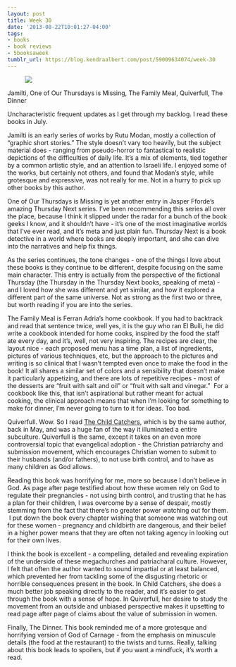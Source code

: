 ```yaml
---
layout: post
title: Week 30
date: '2013-08-22T10:01:27-04:00'
tags:
- books
- book reviews
- 5booksaweek
tumblr_url: https://blog.kendraalbert.com/post/59009634074/week-30
---
```

<figure class="tmblr-full" data-orig-height="141" data-orig-width="500"><img src="https://66.media.tumblr.com/c152bede0b6d2a60a19495c89b21f2e5/4897117d4be06761-66/s540x810/ce91caf82a9e82868d18ccc3e945dc1a131175b6.png" data-orig-height="141" data-orig-width="500"></figure>

Jamilti, One of Our Thursdays is Missing, The Family Meal, Quiverfull, The Dinner

Uncharacteristic frequent updates as I get through my backlog. I read these books in July.&nbsp;<!-- more -->

Jamilti is an early series of works by Rutu Modan, mostly a collection of “graphic short stories.” The style doesn’t vary too heavily, but the subject material does - ranging from pseudo-horror to fantastical to realistic depictions of the difficulties of daily life. It’s a mix of elements, tied together by a common artistic style, and an attention to Israeli life. I enjoyed some of the works, but certainly not others, and found that Modan’s style, while grotesque and expressive, was not really for me. Not in a hurry to pick up other books by this author.

One of Our Thursdays is Missing is yet another entry in Jasper Fforde’s amazing Thursday Next series. I’ve been recommending this series all over the place, because I think it slipped under the radar for a bunch of the book geeks I know, and it shouldn’t have - it’s one of the most imaginative worlds that I’ve ever read, and it’s meta and just plain fun. Thursday Next is a book detective in a world where books are deeply important, and she can dive into the narratives and help fix things.&nbsp;

As the series continues, the tone changes - one of the things I love about these books is they continue to be different, despite focusing on the same main character. This entry is actually from the perspective of the fictional Thursday (the Thursday in the Thursday Next books, speaking of meta) - and I loved how she was different and yet similar, and how it explored a different part of the same universe. Not as strong as the first two or three, but worth reading if you are into the series.

The Family Meal is Ferran Adria’s home cookbook. If you had to backtrack and read that sentence twice, well yes, it is the guy who ran El Bulli, he did write a cookbook intended for home cooks, inspired by the food the staff ate every day, and it’s, well, not very inspiring. The recipes are clear, the layout nice - each proposed menu has a time plan, a list of ingredients, pictures of various techniques, etc, but the approach to the pictures and writing is so clinical that I wasn’t tempted even once to make the food in the book! It all shares a similar set of colors and a sensibility that doesn’t make it particularly appetizing, and there are lots of repetitive recipes - most of the desserts are “fruit with salt and oil” or “fruit with salt and vinegar.” &nbsp;For a cookbook like this, that isn’t aspirational but rather meant for actual cooking, the clinical approach means that when I’m looking for something to make for dinner, I’m never going to turn to it for ideas. Too bad.

Quiverfull. Wow. So I read [The Child Catchers](http://www.kendraalbert.com/2020/07/11/2013-05-19-week-18-week-19-2-weeks-of-book-tweets.html), which is by the same author, back in May, and was a huge fan of the way it illuminated a entire subculture. Quiverfull is the same, except it takes on an even more controversial topic that evangelical adoption - the Christian patriarchy and submission movement, which encourages Christian women to submit to their husbands (and/or fathers), to not use birth control, and to have as many children as God allows.

Reading this book was horrifying for me, more so because I don’t believe in God. As page after page testified about how these women rely on God to regulate their pregnancies - not using birth control, and trusting that he has a plan for their children, I was overcome by a sense of despair, mostly stemming from the fact that there’s no greater power watching out for them. &nbsp;I put down the book every chapter wishing that someone was watching out for these women - pregnancy and childbirth are dangerous, and their belief in a higher power means that they are often not taking agency in looking out for their own lives.&nbsp;

I think the book is excellent - a compelling, detailed and revealing expiration of the underside of these megachurches and patriacharal culture. However, I felt that often the author wanted to sound impartial or at least balanced, which prevented her from tackling some of the disgusting rhetoric or horrible consequences present in the book. In Child Catchers, she does a much better job speaking directly to the reader, and it’s easier to get through the book with a sense of hope. In Quiverfull, her desire to study the movement from an outside and unbiased perspective makes it upsetting to read page after page of claims about the value of submission in women.

Finally, The Dinner. This book reminded me of a more grotesque and horrifying version of God of Carnage - from the emphasis on minuscule details (the food at the restaurant) to the twists and turns. Really, talking about this book leads to spoilers, but if you want a mindfuck, it’s worth a read.&nbsp;

